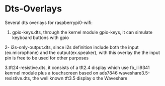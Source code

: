 # Dts-Overlays
Several dts overlays for raspberrypi0-wifi:
1. gpio-keys.dts, through the kernel module gpio-keys, it can simulate keyboard buttons with gpio

2- i2s-only-output.dts, since i2s definition include both the input (ex.microphone) and the output(ex.speaker), with this overlay the the input pin is free to be                     used for other purposes

3.tft24-resistive.dts, it consists of a tft2.4 display which use fb_ili9341 kenrnel module plus a touchscreen based on ads7846
waveshare3.5-resistive.dts, the well known tft3.5 display o the Waveshare
